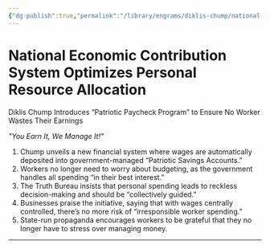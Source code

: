 ```yaml
---
{"dg-publish":true,"permalink":"/library/engrams/diklis-chump/national-economic-contribution-system-optimizes-personal-resource-allocation/","tags":["DC/Labor","DC/AS1"]}
---
```


# National Economic Contribution System Optimizes Personal Resource Allocation
Diklis Chump Introduces “Patriotic Paycheck Program” to Ensure No Worker Wastes Their Earnings

_"You Earn It, We Manage It!"_

1. Chump unveils a new financial system where wages are automatically deposited into government-managed “Patriotic Savings Accounts.”
2. Workers no longer need to worry about budgeting, as the government handles all spending “in their best interest.”
3. The Truth Bureau insists that personal spending leads to reckless decision-making and should be “collectively guided.”
4. Businesses praise the initiative, saying that with wages centrally controlled, there’s no more risk of “irresponsible worker spending.”
5. State-run propaganda encourages workers to be grateful that they no longer have to stress over managing money.

---
